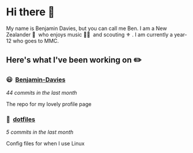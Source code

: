 # Hi there 👋

My name is Benjamin Davies, but you can call me Ben. I am a New Zealander 🥝 &nbsp;who enjoys music 🎸🎷 &nbsp;and scouting ⚜️ . I am currently a year-12 who goes to MMC.

## Here's what I've been working on ✏️


### 😃&nbsp; [Benjamin-Davies](https://github.com/Benjamin-Davies/Benjamin-Davies)

*44 commits in the last month*

The repo for my lovely profile page


### 🐧&nbsp; [dotfiles](https://github.com/Benjamin-Davies/dotfiles)

*5 commits in the last month*

Config files for when I use Linux

